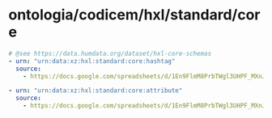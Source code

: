 # ontologia/codicem/hxl/standard/core


```yaml
# @see https://data.humdata.org/dataset/hxl-core-schemas
- urn: "urn:data:xz:hxl:standard:core:hashtag"
  source:
    - https://docs.google.com/spreadsheets/d/1En9FlmM8PrbTWgl3UHPF_MXnJ6ziVZFhBbojSJzBdLI/pub?gid=319251406&single=true&output=csv

- urn: "urn:data:xz:hxl:standard:core:attribute"
  source:
    - https://docs.google.com/spreadsheets/d/1En9FlmM8PrbTWgl3UHPF_MXnJ6ziVZFhBbojSJzBdLI/pub?gid=1810309357&single=true&output=csv
```

<!--
## binarium.hxl.csv
- [binarium.hxl.csv](binarium.hxl.csv)
- `urn:data:xz:eticaai:ontologia:codicem:sexum:binarium`
- https://github.com/HXL-CPLP/forum/issues/50
- https://en.wikipedia.org/wiki/ISO/IEC_5218

## non-binarium.hxl.csv
- [non-binarium.hxl.csv](non-binarium.hxl.csv)
- `urn:data:xz:eticaai:ontologia:codicem:sexum:non-binarium`
- https://github.com/HXL-CPLP/forum/issues/50
- https://en.wikipedia.org/wiki/ISO/IEC_5218
- https://confluence.hl7.org/display/VOC/Gender+Coding+with+International+Data+Exchange+Standards

## hl7.hxl.csv
- [hl7.hxl.csv](hl7.hxl.csv)
- `urn:data:xz:eticaai:ontologia:codicem:sexum:hl7`
- https://github.com/HXL-CPLP/forum/issues/50
- https://en.wikipedia.org/wiki/ISO/IEC_5218
- https://confluence.hl7.org/display/VOC/Gender+Coding+with+International+Data+Exchange+Standards
-->